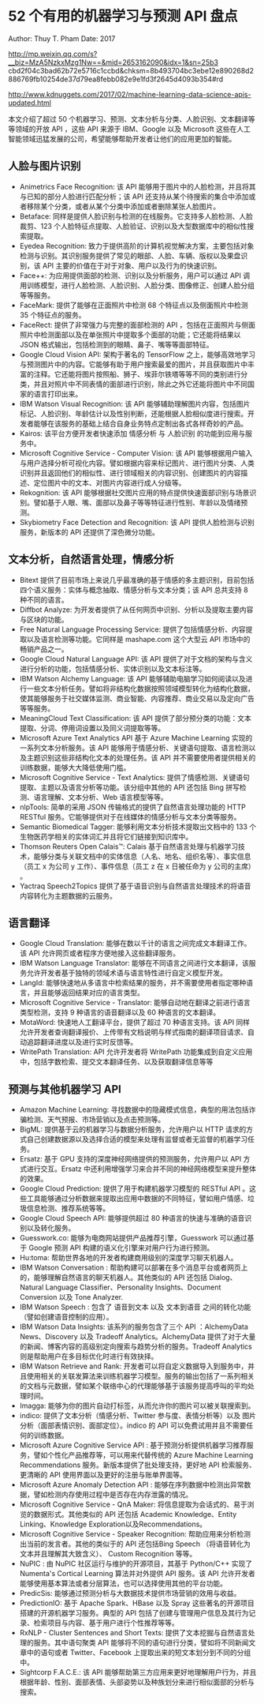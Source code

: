 52 个有用的机器学习与预测 API 盘点 
===

Author: Thuy T. Pham 
Date: 2017

http://mp.weixin.qq.com/s?__biz=MzA5NzkxMzg1Nw==&mid=2653162090&idx=1&sn=25b3
cbd2f04c3bad62b72e5716c1ccbd&chksm=8b493704bc3ebe12e890268d2886769fb10254de37d79ea8febb082e9e1fd3f2645d4093b354#rd

http://www.kdnuggets.com/2017/02/machine-learning-data-science-apis-updated.html

本文介绍了超过 50 个机器学习、预测、文本分析与分类、人脸识别、文本翻译等等领域的开放 API ，这些 API 来源于 IBM、Google 以及 Microsoft 这些在人工智能领域迅猛发展的公司，希望能够帮助开发者让他们的应用更加的智能。

## 人脸与图片识别

- Animetrics Face Recognition: 该 API 能够用于图片中的人脸检测，并且将其与已知的部分人脸进行匹配分析；该 API 还支持从某个待搜索的集合中添加或者移除某个分类，或者从某个分类中添加或者删除某张人脸图片。
- Betaface: 同样是提供人脸识别与检测的在线服务。它支持多人脸检测、人脸裁剪、123 个人脸特征点提取、人脸验证、识别以及大型数据库中的相似性搜索提取。
- Eyedea Recognition: 致力于提供高阶的计算机视觉解决方案，主要包括对象检测与识别。其识别服务提供了常见的眼部、人脸、车辆、版权以及果盘识别，该 API 主要的价值在于对于对象、用户以及行为的快速识别。
- Face++: 为应用提供面部的检测、识别以及分析服务，用户可以通过 API 调用训练模型，进行人脸检测、人脸识别、人脸分类、图像修正、创建人脸分组等等服务。
- FaceMark: 提供了能够在正面照片中检测 68 个特征点以及侧面照片中检测 35 个特征点的服务。
- FaceRect: 提供了非常强力与完整的面部检测的 API ，包括在正面照片与侧面照片中检测面部以及在单张照片中提取多个面部的功能；它还能将结果以 JSON 格式输出，包括检测到的眼睛、鼻子、嘴等等面部特征。
- Google Cloud Vision API: 架构于著名的 TensorFlow 之上，能够高效地学习与预测图片中的内容。它能够有助于用户搜索最爱的图片，并且获取图片中丰富的注释。它还能将图片按照船、狮子、埃菲尔铁塔等等不同的类别进行分类，并且对照片中不同表情的面部进行识别，除此之外它还能将图片中不同国家的语言打印出来。
- IBM Watson Visual Recognition: 该 API 能够辅助理解图片内容，包括图片标记、人脸识别、年龄估计以及性别判断，还能根据人脸相似度进行搜索。开发者能够在该服务的基础上结合自身业务特点定制出各式各样奇妙的产品。
- Kairos: 该平台方便开发者快速添加 情感分析 与 人脸识别 的功能到应用与服务中。
- Microsoft Cognitive Service - Computer Vision: 该 API 能够根据用户输入与用户选择分析可视化内容。譬如根据内容来标记图片、进行图片分类、人类识别并且返回他们的相似性、进行领域相关的内容识别、创建图片的内容描述、定位图片中的文本、对图片内容进行成人分级等。
- Rekognition: 该 API 能够根据社交图片应用的特点提供快速面部识别与场景识别。譬如基于人眼、嘴、面部以及鼻子等等特征进行性别、年龄以及情绪预测。
- Skybiometry Face Detection and Recognition: 该 API 提供人脸检测与识别服务，新版本的 API 还提供了深色微分功能。

## 文本分析，自然语言处理，情感分析

- Bitext 提供了目前市场上来说几乎最准确的基于情感的多主题识别，目前包括四个语义服务：实体与概念抽取、情感分析与文本分类；该 API 总共支持 8 种不同的语言。
- Diffbot Analyze: 为开发者提供了从任何网页中识别、分析以及提取主要内容与区块的功能。
- Free Natural Language Processing Service: 提供了包括情感分析、内容提取以及语言检测等功能。它同样是 mashape.com 这个大型云 API 市场中的畅销产品之一。
- Google Cloud Natural Language API: 该 API 提供了对于文档的架构与含义进行分析的功能，包括情感分析、实体识别以及文本标注等。
- IBM Watson Alchemy Language: 该 API 能够辅助电脑学习如何阅读以及进行一些文本分析任务。譬如将非结构化数据按照领域模型转化为结构化数据，使其能够服务于社交媒体监测、商业智能、内容推荐、商业交易以及定向广告等等服务。
- MeaningCloud Text Classification: 该 API 提供了部分预分类的功能：文本提取、分词、停用词设置以及同义词提取等等。
- Microsoft Azure Text Analytics API 基于 Azure Machine Learning 实现的一系列文本分析服务。该 API 能够用于情感分析、关键语句提取、语言检测以及主题识别这些非结构化文本的处理任务。该 API 并不需要使用者提供相关的训练数据，能够大大降低使用门槛。
- Microsoft Cognitive Service - Text Analytics: 提供了情感检测、关键语句提取、主题以及语言分析等功能。该分组中其他的 API 还包括 Bing 拼写检测、语言理解、文本分析、Web 语言模型等等。
- nlpTools: 简单的采用 JSON 传输格式的提供了自然语言处理功能的 HTTP RESTful 服务。它能够提供对于在线媒体的情感分析与文本分类等服务。
- Semantic Biomedical Tagger: 能够利用文本分析技术提取出文档中的 133 个生物医药学相关的实体词汇并且将它们链接到知识库中。
- Thomson Reuters Open Calais™: Calais 基于自然语言处理与机器学习技术，能够分类与关联文档中的实体信息（人名、地名、组织名等）、事实信息（员工 x 为公司 y 工作）、事件信息（员工 z 在 x 日被任命为 y 公司的主席） 。
- Yactraq Speech2Topics 提供了基于语音识别与自然语言处理技术的将语音内容转化为主题数据的云服务。

## 语言翻译

- Google Cloud Translation: 能够在数以千计的语言之间完成文本翻译工作。该 API 允许网页或者程序方便地接入这些翻译服务。
- IBM Watson Language Translator: 能够在不同语言之间进行文本翻译，该服务允许开发者基于独特的领域术语与语言特性进行自定义模型开发。
- LangId: 能够快速地从多语言中检索结果的服务，并不需要使用者指定哪种语言，并且能够返回结果对应的语言类型。
- Microsoft Cognitive Service - Translator: 能够自动地在翻译之前进行语言类型检测，支持 9 种语言的语音翻译以及 60 种语言的文本翻译。
- MotaWord: 快速地人工翻译平台，提供了超过 70 种语言支持。该 API 同样允许开发者查询翻译报价、上传带有文档说明与样式指南的翻译项目请求、自动追踪翻译进度以及进行实时反馈等。
- WritePath Translation: API 允许开发者将 WritePath 功能集成到自定义应用中，包括字数检索、提交文本翻译任务、以及获取翻译信息等等

## 预测与其他机器学习 API

- Amazon Machine Learning: 寻找数据中的隐藏模式信息，典型的用法包括诈骗检测、天气预报、市场营销以及点击预测等。
- BigML: 提供基于云的机器学习与数据分析服务，允许用户以 HTTP 请求的方式自己创建数据源以及选择合适的模型来处理有监督或者无监督的机器学习任务。
- Ersatz: 基于 GPU 支持的深度神经网络提供的预测服务，允许用户以 API 方式进行交互。Ersatz 中还利用增强学习来合并不同的神经网络模型来提升整体的效果。
- Google Cloud Prediction: 提供了用于构建机器学习模型的 RESTful API 。这些工具能够通过分析数据来提取出应用中数据的不同特征，譬如用户情感、垃圾信息检测、推荐系统等等。
- Google Cloud Speech API: 能够提供超过 80 种语言的快速与准确的语音识别以及转化服务。
- Guesswork.co: 能够为电商网站提供产品推荐引擎，Guesswork 可以通过基于 Google 预测 API 构建的语义化引擎来对用户行为进行预测。
- Hu:toma: 帮助世界各地的开发者构建商用级别的深度学习聊天机器人。
- IBM Watson Conversation : 帮助构建可以部署在多个消息平台或者网页上的，能够理解自然语言的聊天机器人。其他类似的 API 还包括 Dialog、Natural Language Classifier、Personality Insights、Document Conversion 以及 Tone Analyzer.
- IBM Watson Speech : 包含了 语音到文本 以及 文本到语音 之间的转化功能（譬如创建语音控制的应用）。
- IBM Watson Data Insights: 该系列的服务包含了三个 API ：AlchemyData News、Discovery 以及 Tradeoff Analytics。AlchemyData 提供了对于大量的新闻、博客内容的高级别定向搜索与趋势分析的服务。Tradeoff Analytics 则是帮助用户在多目标优化时进行有效抉择。
- IBM Watson Retrieve and Rank: 开发者可以将自定义数据导入到服务中，并且使用相关的关联发算法来训练机器学习模型。服务的输出包括了一系列相关的文档与元数据，譬如某个联络中心的代理能够基于该服务提高呼叫的平均处理时间。
- Imagga: 能够为你的图片自动打标签，从而允许你的图片可以被关联搜索到。
- indico: 提供了文本分析（情感分析、Twitter 参与度、表情分析等）以及 图片分析（面部表情识别、面部定位）。indico 的 API 可以免费试用并且不需要任何的训练数据。
- Microsoft Azure Cognitive Service API : 基于预测分析提供机器学习推荐服务，譬如个性化产品推荐等，可以用来代替传统的 Azure Machine Learning Recommendations 服务。新版本提供了批处理支持，更好地 API 检索服务、更清晰的 API 使用界面以及更好的注册与账单界面等。
- Microsoft Azure Anomaly Detection API : 能够在序列数据中检测出异常数据，譬如检测内存使用过程中是否存在内存泄露的情况。
- Microsoft Cognitive Service - QnA Maker: 将信息提取为会话式的、易于浏览的数据形式。其他类似的 API 还包括 Academic Knowledge、Entity Linking、Knowledge Exploration以及Recommendations。
- Microsoft Cognitive Service - Speaker Recognition: 帮助应用来分析检测出当前的发言者。其他的类似于的 API 还包括Bing Speech （将语音转化为文本并且理解其大致含义）、 Custom Recognition 等等。
- NuPIC : 由 NuPIC 社区运行与维护的开源项目，其基于 Python/C++ 实现了 Numenta's Cortical Learning 算法并对外提供 API 服务。该 API 允许开发者能够使用基本算法或者分层算法，也可以选择使用其他的平台功能。
- PredicSis: 能够通过预测分析与大数据技术提供市场营销的效用与收益。
- PredictionIO: 基于 Apache Spark、HBase 以及 Spray 这些著名的开源项目搭建的开源机器学习服务。典型的 API 包括了创建与管理用户信息及其行为记录、检索项目与内容、基于用户进行个性推荐等等。
- RxNLP - Cluster Sentences and Short Texts: 提供了文本挖掘与自然语言处理的服务。其中语句聚类 API 能够将不同的语句进行分类，譬如将不同新闻文章中的语句或者 Twitter、Facebook 上提取出来的短文本划分到不同的分组中。
- Sightcorp F.A.C.E.: 该 API 能够帮助第三方应用来更好地理解用户行为，并且根据年龄、性别、面部表情、头部姿势以及种族划分来进行相似面部的分析与搜索。
